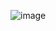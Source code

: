![image](https://user-images.githubusercontent.com/63789702/187471338-d990bcca-dcc4-4486-b3d0-d348f8095211.png)
